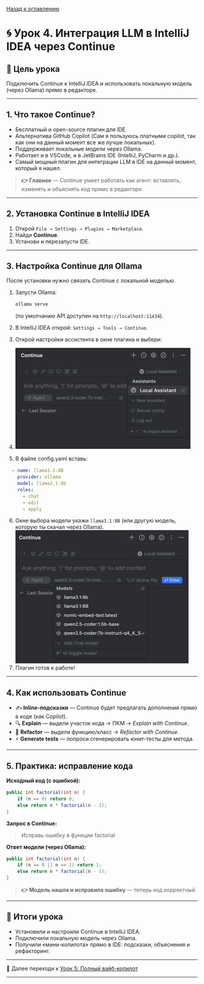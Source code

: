 [Назад к оглавлению](../index.md)

# 🌀 Урок 4. Интеграция LLM в IntelliJ IDEA через Continue

## 🎯 Цель урока

Подключить Continue к IntelliJ IDEA и использовать локальную модель (через Ollama) прямо в редакторе.

---

## 1. Что такое Continue?

- Бесплатный и open-source плагин для IDE. 
- Альтернатива GitHub Copilot (Сам я пользуюсь платными copilot, так как они на данный момент все же лучше локальных).
- Поддерживает локальные модели через Ollama.
- Работает и в VSCode, и в JetBrains IDE (IntelliJ, PyCharm и др.).
- Самый мощный плагин для интеграции LLM в IDE на данный момент, который я нашел.

> **👉 Главное** — Continue умеет работать как агент: вставлять, изменять и объяснять код прямо в редакторе.

---

## 2. Установка Continue в IntelliJ IDEA

1. Открой `File → Settings → Plugins → Marketplace`.
2. Найди **Continue**.
3. Установи и перезапусти IDE.

---

## 3. Настройка Continue для Ollama

После установки нужно связать Continue с локальной моделью.

1. Запусти Ollama:

   ```bash
   ollama serve
   ```

   (по умолчанию API доступен на `http://localhost:11434`).

2. В IntelliJ IDEA открой: `Settings → Tools → Continue`.

3. Открой настройки ассистента в окне плагина и выбери:
4. ![img.png](img/img.png)
5. В файле config.yaml вставь:
```yaml
  - name: llama3.1:8B
    provider: ollama
    model: llama3.1:8b
    roles:
      - chat
      - edit
      - apply
```
6. Окне выбора модели укажи `llama3.1:8B` (или другую модель, которую ты скачал через Ollama).
![img_2.png](img/img_2.png)
7. Плагин готов к работе!

---

## 4. Как использовать Continue

- ✍️ **Inline-подсказки** — Continue будет предлагать дополнения прямо в коде (как Copilot).
- 🔍 **Explain** — выдели участок кода → ПКМ → *Explain with Continue*.
- 🔄 **Refactor** — выдели функцию/класс → *Refactor with Continue*.
- ⚡️ **Generate tests** — попроси сгенерировать юнит-тесты для метода.

---

## 5. Практика: исправление кода

**Исходный код (с ошибкой):**

```java
public int factorial(int n) {
    if (n == 0) return 0;
    else return n * factorial(n - 1);
}
```

**Запрос в Continue:**

> Исправь ошибку в функции factorial

**Ответ модели (через Ollama):**

```java
public int factorial(int n) {
    if (n == 0 || n == 1) return 1;
    else return n * factorial(n - 1);
}
```

> **👉 Модель нашла и исправила ошибку** — теперь код корректный.

---

## 📌 Итоги урока

- Установили и настроили Continue в IntelliJ IDEA.
- Подключили локальную модель через Ollama.
- Получили «мини-копилота» прямо в IDE: подсказки, объяснения и рефакторинг.

---

 📖 Далее переходи к [Урок 5: Полный вайб-копилот](lesson-5.md)

---